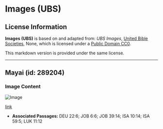 # Images (UBS)

## License Information

**Images (UBS)** is based on and adapted from: _UBS Images_, [United Bible Societies](https://unitedbiblesocieties.org/), None, which is licensed under a [Public Domain CC0](https://creativecommons.org/public-domain/cc0/).

This markdown version is provided under the same license.



--------------------------------

## Mayai (id: 289204)

### Image Content

![Image](https://cdn.aquifer.bible/aquifer-content/resources/Media/WEB-0198_eggs.jpg)

[link](https://cdn.aquifer.bible/aquifer-content/resources/Media/WEB-0198_eggs.jpg)

* **Associated Passages:** DEU 22:6; JOB 6:6; JOB 39:14; ISA 10:14; ISA 59:5; LUK 11:12

